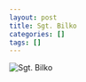 ```yaml
---
layout: post
title: Sgt. Bilko
categories: []
tags: []
---
```

![Sgt. Bilko](https://m.media-amazon.com/images/M/MV5BNDI2NzBhMzYtZjk4Zi00M2U0LWJjYTEtNWJlZDY0MDk5OWY1XkEyXkFqcGdeQXVyNzc5MjA3OA@@._V1.jpg)
